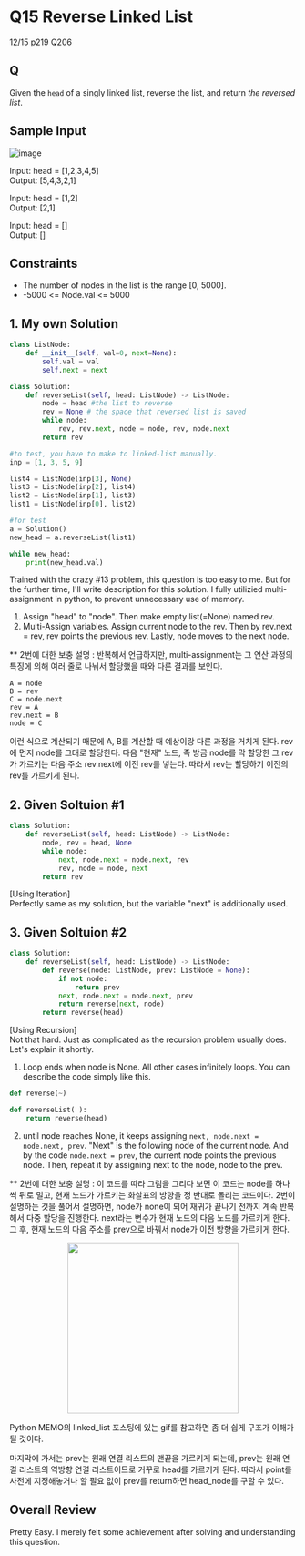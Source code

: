 # Q15 Reverse Linked List

12/15 p219 Q206

## Q

Given the `head` of a singly linked list, reverse the list, and return _the reversed list_.

## Sample Input

![image](https://user-images.githubusercontent.com/68508521/146200403-20178801-09ff-4559-ad1b-60c41d4f5ff2.png)

Input: head = [1,2,3,4,5]  
Output: [5,4,3,2,1]

Input: head = [1,2]  
Output: [2,1]

Input: head = []  
Output: []

## Constraints
- The number of nodes in the list is the range [0, 5000].
- -5000 <= Node.val <= 5000


## 1. My own Solution

```py
class ListNode:
    def __init__(self, val=0, next=None):
        self.val = val
        self.next = next

class Solution:
    def reverseList(self, head: ListNode) -> ListNode:
        node = head #the list to reverse
        rev = None # the space that reversed list is saved
        while node:
            rev, rev.next, node = node, rev, node.next
        return rev
```

```py
#to test, you have to make to linked-list manually. 
inp = [1, 3, 5, 9]

list4 = ListNode(inp[3], None)
list3 = ListNode(inp[2], list4)
list2 = ListNode(inp[1], list3)
list1 = ListNode(inp[0], list2)

#for test
a = Solution()
new_head = a.reverseList(list1)

while new_head:
    print(new_head.val)
```

Trained with the crazy #13 problem, this question is too easy to me. But for the further time, I'll write description for this solution. I fully utilizied multi-assignment in python, to prevent unnecessary use of memory.  

1. Assign "head" to "node". Then make empty list(=None) named rev.  
2. Multi-Assign variables. Assign current node to the rev. Then by rev.next = rev, rev points the previous rev. Lastly, node moves to the next node.  

** 2번에 대한 보충 설명 : 반복해서 언급하지만, multi-assignment는 그 연산 과정의 특징에 의해 여러 줄로 나눠서 할당했을 때와 다른 결과를 보인다.
```
A = node
B = rev
C = node.next
rev = A
rev.next = B
node = C
```
이런 식으로 계산되기 때문에 A, B를 계산할 때 예상이랑 다른 과정을 거치게 된다. rev에 먼저 node를 그대로 할당한다. 다음 "현재" 노드, 즉 방금 node를 막 할당한 그 rev가 가르키는 다음 주소 rev.next에 이전 rev를 넣는다. 따라서 rev는 할당하기 이전의 rev를 가르키게 된다.

## 2. Given Soltuion #1

```py
class Solution:
    def reverseList(self, head: ListNode) -> ListNode:
        node, rev = head, None
        while node:
            next, node.next = node.next, rev
            rev, node = node, next
        return rev
```

[Using Iteration]  
Perfectly same as my solution, but the variable "next" is additionally used.

## 3. Given Soltuion #2

```py
class Solution:
    def reverseList(self, head: ListNode) -> ListNode:
        def reverse(node: ListNode, prev: ListNode = None):
            if not node:
                return prev
            next, node.next = node.next, prev
            return reverse(next, node)
        return reverse(head)
```

[Using Recursion]  
Not that hard. Just as complicated as the recursion problem usually does. Let's explain it shortly.  

1. Loop ends when node is None. All other cases infinitely loops. You can describe the code simply like this.
```py
def reverse(~)

def reverseList( ):
    return reverse(head)
```
2. until node reaches None, it keeps assigning `next, node.next = node.next, prev`. "Next" is the following node of the current node. And by the code `node.next = prev`, the current node points the previous node. Then, repeat it by assigning next to the node, node to the prev.

** 2번에 대한 보충 설명 : 이 코드를 따라 그림을 그리다 보면 이 코드는 node를 하나씩 뒤로 밀고, 현재 노드가 가르키는 화살표의 방향을 정 반대로 돌리는 코드이다. 2번이 설명하는 것을 풀어서 설명하면, node가 none이 되어 재귀가 끝나기 전까지 계속 반복해서 다중 할당을 진행한다. next라는 변수가 현재 노드의 다음 노드를 가르키게 한다. 그 후, 현재 노드의 다음 주소를 prev으로 바꿔서 node가 이전 방향을 가르키게 한다.

<center>
<img src="https://user-images.githubusercontent.com/68508521/145696356-ed067d9e-ed22-47cd-9bb8-33cfa6e63170.gif" width="300" height="300">
</center>

Python MEMO의 linked_list 포스팅에 있는 gif를 참고하면 좀 더 쉽게 구조가 이해가 될 것이다.  

마지막에 가서는 prev는 원래 연결 리스트의 맨끝을 가르키게 되는데, prev는 원래 연결 리스트의 역방향 연결 리스트이므로 거꾸로 head를 가르키게 된다. 따라서 point를 사전에 지정해놓거나 할 필요 없이 prev를 return하면 head_node를 구할 수 있다.

## Overall Review
Pretty Easy. I merely felt some achievement after solving and understanding this question. 

